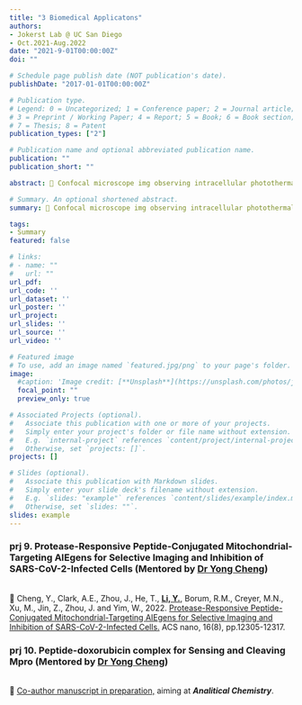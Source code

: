 ```yaml
---
title: "3 Biomedical Applicatons"
authors:
- Jokerst Lab @ UC San Diego
- Oct.2021-Aug.2022
date: "2021-9-01T00:00:00Z"
doi: ""

# Schedule page publish date (NOT publication's date).
publishDate: "2017-01-01T00:00:00Z"

# Publication type.
# Legend: 0 = Uncategorized; 1 = Conference paper; 2 = Journal article;
# 3 = Preprint / Working Paper; 4 = Report; 5 = Book; 6 = Book section;
# 7 = Thesis; 8 = Patent
publication_types: ["2"]

# Publication name and optional abbreviated publication name.
publication: ""
publication_short: ""

abstract: 🦠 Confocal microscope img observing intracellular photothermal transduction. <br/>🧪 Exp. ran by Yi, mentored by Dr Yong Cheng

# Summary. An optional shortened abstract.
summary: 🦠 Confocal microscope img observing intracellular photothermal transduction. <br/>🧪 Exp. ran by Yi, mentored by Dr Yong Cheng

tags:
- Summary
featured: false

# links:
# - name: ""
#   url: ""
url_pdf: 
url_code: ''
url_dataset: ''
url_poster: ''
url_project: 
url_slides: ''
url_source: ''
url_video: ''

# Featured image
# To use, add an image named `featured.jpg/png` to your page's folder. 
image:
  #caption: 'Image credit: [**Unsplash**](https://unsplash.com/photos/jdD8gXaTZsc)'
  focal_point: ""
  preview_only: true

# Associated Projects (optional).
#   Associate this publication with one or more of your projects.
#   Simply enter your project's folder or file name without extension.
#   E.g. `internal-project` references `content/project/internal-project/index.md`.
#   Otherwise, set `projects: []`.
projects: []

# Slides (optional).
#   Associate this publication with Markdown slides.
#   Simply enter your slide deck's filename without extension.
#   E.g. `slides: "example"` references `content/slides/example/index.md`.
#   Otherwise, set `slides: ""`.
slides: example
---
```

### prj 9. Protease-Responsive Peptide-Conjugated Mitochondrial-Targeting AIEgens for Selective Imaging and Inhibition of SARS-CoV-2-Infected Cells  (Mentored by [Dr Yong Cheng](https://scholar.google.com/citations?hl=en&user=PC6gejgAAAAJ))
<br/>🌟 Cheng, Y., Clark, A.E., Zhou, J., He, T., <u>**Li, Y.**,</u> Borum, R.M., Creyer, M.N., Xu, M., Jin, Z., Zhou, J. and Yim, W., 2022. [Protease-Responsive Peptide-Conjugated Mitochondrial-Targeting AIEgens for Selective Imaging and Inhibition of SARS-CoV-2-Infected Cells.](https://pubs.acs.org/doi/full/10.1021/acsnano.2c03219) ACS nano, 16(8), pp.12305-12317.

### prj 10. Peptide-doxorubicin complex for Sensing and Cleaving Mpro  (Mentored by [Dr Yong Cheng](https://scholar.google.com/citations?hl=en&user=PC6gejgAAAAJ))
<br/>🌟 [Co-author manuscript in preparation,](https://scholar.google.com/citations?hl=en&user=PC6gejgAAAAJ) aiming at ***Analitical Chemistry***.
